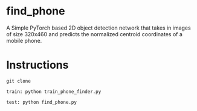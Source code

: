 # find_phone

A Simple PyTorch based 2D object detection network that takes in images of size 320x460 and predicts the normalized centroid coordinates of a mobile phone. 

# Instructions
```
git clone 
```
```
train: python train_phone_finder.py
```
```
test: python find_phone.py
```
